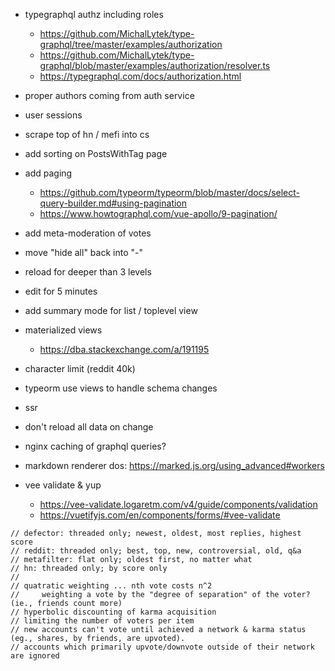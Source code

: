 - typegraphql authz including roles
  - https://github.com/MichalLytek/type-graphql/tree/master/examples/authorization
  - https://github.com/MichalLytek/type-graphql/blob/master/examples/authorization/resolver.ts
  - https://typegraphql.com/docs/authorization.html

- proper authors coming from auth service
- user sessions

- scrape top of hn / mefi into cs

- add sorting on PostsWithTag page

- add paging
  - https://github.com/typeorm/typeorm/blob/master/docs/select-query-builder.md#using-pagination
  - https://www.howtographql.com/vue-apollo/9-pagination/
- add meta-moderation of votes
- move "hide all" back into "-"
- reload for deeper than 3 levels
- edit for 5 minutes

- add summary mode for list / toplevel view

- materialized views
  - https://dba.stackexchange.com/a/191195

- character limit (reddit 40k)
- typeorm use views to handle schema changes
- ssr
- don't reload all data on change
- nginx caching of graphql queries?
- markdown renderer dos: https://marked.js.org/using_advanced#workers
- vee validate & yup
  - https://vee-validate.logaretm.com/v4/guide/components/validation
  - https://vuetifyjs.com/en/components/forms/#vee-validate

```
// defector: threaded only; newest, oldest, most replies, highest score
// reddit: threaded only; best, top, new, controversial, old, q&a
// metafilter: flat only; oldest first, no matter what
// hn: threaded only; by score only
//
// quatratic weighting ... nth vote costs n^2
//     weighting a vote by the "degree of separation" of the voter? (ie., friends count more)
// hyperbolic discounting of karma acquisition
// limiting the number of voters per item
// new accounts can't vote until achieved a network & karma status (eg., shares, by friends, are upvoted).
// accounts which primarily upvote/downvote outside of their network are ignored
```
